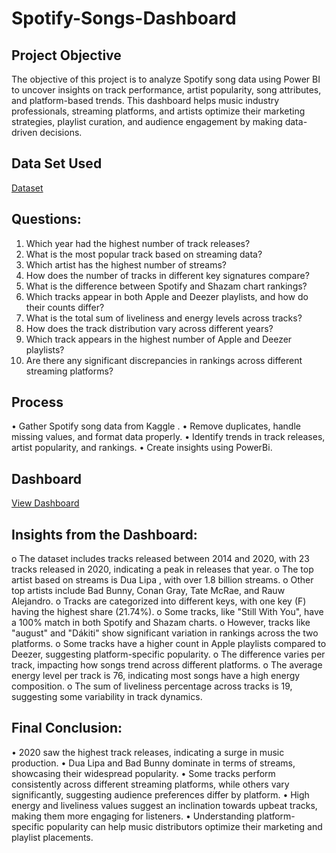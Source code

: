 # Spotify-Songs-Dashboard
## Project Objective
The objective of this project is to analyze Spotify song data using Power BI to uncover insights on track performance, artist popularity, song attributes, and platform-based trends. This dashboard helps music industry professionals, streaming platforms, and artists optimize their marketing strategies, playlist curation, and audience engagement by making data-driven decisions.
## Data Set Used
<a href ="https://github.com/Shruti-131202/Spotify-Song-Dashboard/blob/main/spotify_songs.csv">Dataset</a>
## Questions:
1.	Which year had the highest number of track releases?
2.	What is the most popular track based on streaming data?
3.	Which artist has the highest number of streams?
4.	How does the number of tracks in different key signatures compare?
5.	What is the difference between Spotify and Shazam chart rankings?
6.	Which tracks appear in both Apple and Deezer playlists, and how do their counts differ?
7.	What is the total sum of liveliness and energy levels across tracks?
8.	How does the track distribution vary across different years?
9.	Which track appears in the highest number of Apple and Deezer playlists?
10.	Are there any significant discrepancies in rankings across different streaming platforms?
## Process
•	Gather Spotify song data from Kaggle .
•	Remove duplicates, handle missing values, and format data properly.
•	Identify trends in track releases, artist popularity, and rankings.
•	Create  insights using PowerBi.
## Dashboard
<a href ="https://github.com/Shruti-131202/Spotify-Song-Dashboard/blob/main/Spotify.jpg">View Dashboard</a>
## Insights from the Dashboard:
o	The dataset includes tracks released between 2014 and 2020, with 23 tracks released in 2020, indicating a peak in releases that year.
o	The top artist based on streams is Dua Lipa , with over 1.8 billion streams.
o	Other top artists include Bad Bunny, Conan Gray, Tate McRae, and Rauw Alejandro.
o	Tracks are categorized into different keys, with one key (F) having the highest share (21.74%).
o	Some tracks, like "Still With You", have a 100% match in both Spotify and Shazam charts.
o	However, tracks like "august" and "Dákiti" show significant variation in rankings across the two platforms.
o	Some tracks have a higher count in Apple playlists compared to Deezer, suggesting platform-specific popularity.
o	The difference varies per track, impacting how songs trend across different platforms.
o	The average energy level per track is 76, indicating most songs have a high energy composition.
o	The sum of liveliness percentage across tracks is 19, suggesting some variability in track dynamics.
## Final Conclusion:
•	2020 saw the highest track releases, indicating a surge in music production.
•	Dua Lipa and Bad Bunny dominate in terms of streams, showcasing their widespread popularity.
•	Some tracks perform consistently across different streaming platforms, while others vary significantly, suggesting audience preferences differ by platform.
•	High energy and liveliness values suggest an inclination towards upbeat tracks, making them more engaging for listeners.
•	Understanding platform-specific popularity can help music distributors optimize their marketing and playlist placements.
